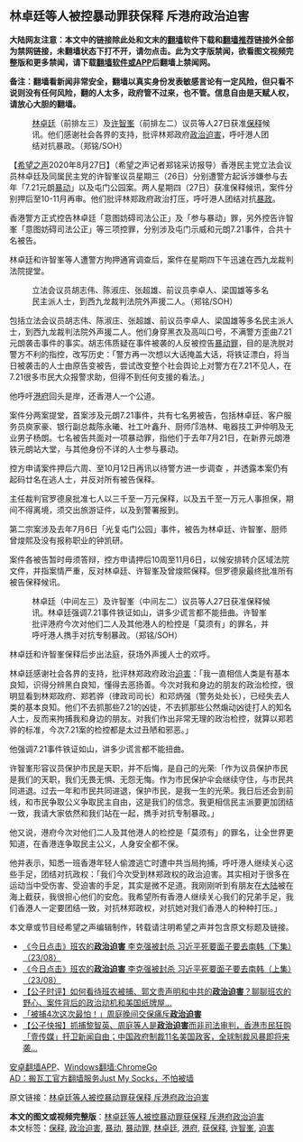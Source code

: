  <h2>林卓廷等人被控暴动罪获保释 斥港府政治迫害</h2> <p class="notice"><b>大陆网友注意：本文中的链接除此处和文末的<a href="https://github.com/bannedbook/fanqiang" >翻墙</a>软件下载和<a href="https://github.com/killgcd/justmysocks/blob/master/README.md">翻墙推荐</a>链接外全部为禁网链接，未翻墙状态下打不开，请勿点击。此为文字版禁闻，欲看图文视频完整版和更多禁闻，请下载<a href="https://github.com/bannedbook/fanqiang">翻墙软件或APP</a>后翻墙上禁闻网。</p><p>备注：翻墙看新闻非常安全，翻墙以真实身份发表敏感言论有一定风险，但只看不说则没有任何风险，翻的人太多，政府管不过来，也不管。信息自由是天赋人权，请放心大胆的翻墙。</b></p>  <div class="entry"> <figure><figcaption><a href="https://www.bannedbook.org/bnews/tag/%E6%9E%97%E5%8D%93%E5%BB%B7/" class="st_tag internal_tag" rel="tag" title="标签 林卓廷 下的日志">林卓廷</a>（前排左三）及<a href="https://www.bannedbook.org/bnews/tag/%E8%AE%B8%E6%99%BA%E5%B3%AF/" class="st_tag internal_tag" rel="tag" title="标签 许智峯 下的日志">许智峯</a>（前排左二）议员等人27日获准<a href="https://www.bannedbook.org/bnews/tag/%E4%BF%9D%E9%87%8A/" class="st_tag internal_tag" rel="tag" title="标签 保释 下的日志">保释</a>候讯。他们感谢社会各界的支持，批评林郑政府<a href="https://www.bannedbook.org/bnews/tag/%E6%94%BF%E6%B2%BB%E8%BF%AB%E5%AE%B3/" class="st_tag internal_tag" rel="tag" title="标签 政治迫害 下的日志">政治迫害</a>，呼吁港人团结对抗暴政。（郑铭/SOH）</figcaption></figure> <p>【<span class='wp_keywordlink_affiliate'><a href="https://www.soundofhope.org" title="希望之声" target="_blank">希望之声</a></span>2020年8月27日】（希望之声记者郑铭采访报导）香港民主党立法会议员林卓廷及同属民主党的许智峯议员星期三（26日）分别遭警方起诉涉嫌参与去年「7.21元朗<a href="https://www.bannedbook.org/bnews/tag/%E6%9A%B4%E5%8A%A8/" class="st_tag internal_tag" rel="tag" title="标签 暴动 下的日志">暴动</a>」以及屯门公园案。两人星期四（27日）获准保释候讯，案件分别押后至10-11月再审。他们批评林郑政府政治打压，呼吁港人团结对抗<span class='wp_keywordlink'><a href="https://www.bannedbook.org/forum11/topic276.html" title="禁片：评中国共产党的暴政" target="_blank">暴政</a></span>。</p> <p>香港警方正式控告林卓廷「意图妨碍司法公正」及「参与暴动」罪，另外控告许智峯「意图妨碍司法公正」等三项控罪，分别涉及屯门示威和元朗7.21事件，合共十名被告。</p> <p>林卓廷和许智峯等人遭警方拘押通宵调查后，案件在星期四下午迅速在西九龙裁判法院提堂。</p> <figure><figcaption>立法会议员胡志伟、陈淑庄、张超雄、前议员李卓人、梁国雄等多名民主派人士，到西九龙裁判法院外声援二人。（郑铭/SOH）</figcaption></figure> <p>包括立法会议员胡志伟、陈淑庄、张超雄、前议员李卓人、梁国雄等多名民主派人士，到西九龙裁判法院外声援二人。他们身穿黑衣及高叫口号，不满警方歪曲7.21元朗袭击事件的事实。胡志伟质疑在事件被袭的人反被控告<a href="https://www.bannedbook.org/bnews/tag/%E6%9A%B4%E5%8A%A8%E7%BD%AA/" class="st_tag internal_tag" rel="tag" title="标签 暴动罪 下的日志">暴动罪</a>，目的是洗脱对警方不利的指控，改写历史：「警方再一次想以大话掩盖大话，将铁证漂白，将当日被袭击的人士由原告变被告，尝试改变整个社会舆论上对警方在7.21不见人，在7.21很多市民大众报警求助，但得不到任何支援的看法。」</p>  <p>他呼吁<a href="https://www.bannedbook.org/bnews/tag/%E6%B8%AF%E5%BA%9C/" class="st_tag internal_tag" rel="tag" title="标签 港府 下的日志">港府</a>回头是岸，还香港人一个公道。</p> <p>案件分两案提堂，首案涉及元朗7.21事件，共有七名男被告，包括林卓廷、客户服务员庾家豪、银行副总裁陈永曦、社工叶鑫升、厨师邝浩林、电器技工尹仲明及无业男子杨朗。七名被告共面对一项暴动罪，指他们于去年7月21日，在新界元朗港铁元朗站大堂，与其他身份不详的人士参与暴动。</p> <p>控方申请案件押后六周、至10月12日再讯以待警方进一步调查 ，并透露本案仍有起码廿名在逃人士，并反对所有被告保释。</p> <p>主任裁判官罗德泉批准七人以三千至一万元保释，以及五千至一万元人事担保，期间不得离境，须交出旅游证件，以及到警署报到。</p>  <p>第二宗案涉及去年7月6日「光复屯门公园」事件，被告为林卓廷、许智峯、厨师曾焌熙及没有报称职业的钟凯研。</p> <p>案件各被告暂时毋须答辩，控方申请押后10周至11月6日，以候安排转介区域法院文件，并指案情严重，反对林卓廷、许智峯及曾焌熙保释。但罗德泉最终批准所有被告保释候讯。</p> <figure><figcaption>林卓廷（中间左三）及许智峯（中间左二）议员等人27日获准保释候讯。林卓廷强调7.21事件铁证如山，讲多少谎言都不能扭曲。许智峯批评港府今次对他们二人及其他港人的检控是「莫须有」的罪名，并呼吁港人擕手对抗专制暴政。（郑铭/SOH）</figcaption></figure> <p>林卓廷和许智峯保释后步出法庭，获场外声援人士的欢呼。</p> <p>林卓廷感谢社会各界的支持，批评林郑政府政治<a href="https://www.bannedbook.org/bnews/tag/%e8%bf%ab%e5%ae%b3/" class="st_tag internal_tag" rel="tag" title="标签 迫害 下的日志">迫害</a>：「我一直相信人类是有基本良知，识得分辨黑白良知，懂得去恶扬善。今次对我和身边的朋友的政治检控，很明显看到林郑政府、郑若骅（律政司司长）和邓炳强（警务处处长），已经失去人类的基本良知。他们不去抓那些7.21的凶徒，不去抓那些公然煽动凶徒打人的知名人士，反而来拘捕我和身边的朋友。对我们作出非常无理的政治检控，就算以郑若骅的标准，今次7.21案的检控都是太过丑陋和邪恶。」</p>  <p>他强调7.21事件铁证如山，讲多少谎言都不能扭曲。</p> <p>许智峯形容议员保护市民是天职，并不后悔，是自己的光荣:「作为议员保护市民是我们的天职，我们无畏无惧、无怨无悔。作为市民保护伞会继续守住，与市民共同进退。过去一年和市民共同进退，保护市民，是我一生的光荣。我日后还会到前线，和市民争取公义争取民主自由，这是我们的信念。我更相信民主派要更加团结一致，我请大家依然和我们站在一起，擕手对抗专制暴政。」</p> <p>他又说，港府今次对他们二人及其他港人的检控是「莫须有」的罪名，让全世界更知道，在香港连争取民主公义，人身安全都不保。</p> <p>他并表示，知悉一班香港年轻人偷渡逃亡时遭中共当局拘捕，呼吁港人继续关心这些手足，团结对抗政权：「我们今次受到林郑政权的政治迫害。其实相对于很多在运动当中受伤害、受迫害的手足，其实是微不足道。我刚刚听到有朋友在<span class='wp_keywordlink_affiliate'><a href="https://www.bannedbook.org/" title="大陆" target="_blank">大陆</a></span>被在海上截获，我很担心他们的安危。我希望所有香港人继续关心我们的兄弟手足，我们香港人一定要团结一致，对抗林郑政权，对抗她对我们香港人的种种打压。」</p>  <p>本文章或节目经希望之声编辑制作，转载请注明希望之声并包含原文标题及链接。</p> <ul class='op-related-articles' title='相关阅读'> <li><a href='https://www.bannedbook.org/bnews/bannedvideo/20200825/1385560.html' target='_blank'>《今日点击》班农的<b>政治迫害</b> 李克强被封杀 习近平死要面子要去南韩（下集）（23/08）</a></li> <li><a href='https://www.bannedbook.org/bnews/bannedvideo/20200825/1385559.html' target='_blank'>《今日点击》班农的<b>政治迫害</b> 李克强被封杀 习近平死要面子要去南韩（上集）（23/08）</a></li> <li><a href='https://www.bannedbook.org/bnews/bannedvideo/20200822/1383829.html' target='_blank'>【公子时评】如何看待班农被捕、郭文贵声明和中共的<b>政治迫害</b>？聊聊班农的野心、案件背后的政治动机和美国纸牌屋...</a></li> <li><a href='https://www.bannedbook.org/bnews/cnnews/20200812/1378762.html' target='_blank'>「被捕4次这次最怕！」周庭晚间交保痛斥<b>政治迫害</b></a></li> <li><a href='https://www.bannedbook.org/bnews/bannedvideo/20200811/1377933.html' target='_blank'>【公子快报】抓捕黎智英、周庭等人是<b>政治迫害</b>而非司法审判，香港市民狂购「壹传媒」扞卫新闻自由；中国政府制裁11名美国政客，全球制裁风暴即将来袭...</a></li> </ul> <div class="texttj"> <a href="https://github.com/bannedbook/fanqiang/wiki/%E7%A6%81%E9%97%BB%E7%BD%91%E5%AE%89%E5%8D%93%E7%BF%BB%E5%A2%99%E6%96%B0%E9%97%BBAPP" target="_blank">安卓翻墙APP</a>、<a href="https://github.com/bannedbook/fanqiang/wiki/Chrome%E4%B8%80%E9%94%AE%E7%BF%BB%E5%A2%99%E5%8C%85" target="_blank">Windows翻墙:ChromeGo</a><br/> <a href="https://github.com/killgcd/justmysocks/blob/master/README.md" target="_blank">AD：搬瓦工官方翻墙服务Just My Socks，不怕被墙</a> </div><p>原文链接：<a class="src_link"  href="https://www.soundofhope.org/post/415717" target="_blank">林卓廷等人被控暴动罪获保释 斥港府政治迫害</a></p><a name='sharetosocial'></a>         <div><b>本文的图文或视频完整版</b>：<a href='https://www.bannedbook.org/bnews/comments/20200827/1386833.html'>林卓廷等人被控暴动罪获保释 斥港府政治迫害</a></div>  </div><!--END ENTRY--> <div class="postfooter"> <div>本文标签：<a href="https://www.bannedbook.org/bnews/tag/%E4%BF%9D%E9%87%8A/" rel="tag">保释</a>, <a href="https://www.bannedbook.org/bnews/tag/%E6%94%BF%E6%B2%BB%E8%BF%AB%E5%AE%B3/" rel="tag">政治迫害</a>, <a href="https://www.bannedbook.org/bnews/tag/%E6%9A%B4%E5%8A%A8/" rel="tag">暴动</a>, <a href="https://www.bannedbook.org/bnews/tag/%E6%9A%B4%E5%8A%A8%E7%BD%AA/" rel="tag">暴动罪</a>, <a href="https://www.bannedbook.org/bnews/tag/%E6%9E%97%E5%8D%93%E5%BB%B7/" rel="tag">林卓廷</a>, <a href="https://www.bannedbook.org/bnews/tag/%E6%B8%AF%E5%BA%9C/" rel="tag">港府</a>, <a href="https://www.bannedbook.org/bnews/tag/%E8%8E%B7%E4%BF%9D%E9%87%8A/" rel="tag">获保释</a>, <a href="https://www.bannedbook.org/bnews/tag/%E8%AE%B8%E6%99%BA%E5%B3%AF/" rel="tag">许智峯</a>, <a href="https://www.bannedbook.org/bnews/tag/%e8%bf%ab%e5%ae%b3/" rel="tag">迫害</a></div>  </div><!--END POSTFOOTER--> 